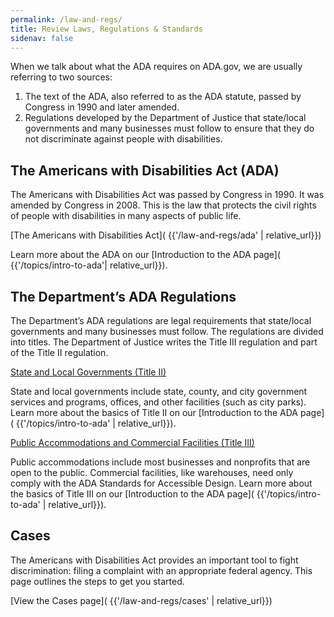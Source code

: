 ```yaml
---
permalink: /law-and-regs/
title: Review Laws, Regulations & Standards
sidenav: false
---
```


When we talk about what the ADA requires on ADA.gov, we are usually referring to two sources:
1. The text of the ADA, also referred to as the ADA statute, passed by Congress in
1990 and later amended.
2. Regulations developed by the Department of Justice that state/local governments
and many businesses must follow to ensure that they do not discriminate against
people with disabilities.

## The Americans with Disabilities Act (ADA)

The Americans with Disabilities Act was passed by Congress in 1990. It was amended
by Congress in 2008. This is the law that protects the civil rights of people with
disabilities in many aspects of public life.

[The Americans with Disabilities Act]( {{'/law-and-regs/ada' | relative_url}})

Learn more about the ADA on our [Introduction to the ADA page]( {{'/topics/intro-to-ada'| relative_url}}).

## The Department’s ADA Regulations

The Department’s ADA regulations are legal requirements that state/local governments and many businesses must follow. The regulations are divided into titles. The Department of Justice writes the Title III regulation and part of the Title II regulation.

[State and Local Governments (Title II)]( {{'https://www.ada.gov/regs2010/titleII_2010/titleII_2010_regulations.htm'}})

State and local governments include state, county, and city government services and programs, offices, and other facilities (such as city parks). Learn more about the basics of Title II on our [Introduction to the ADA page]( {{'/topics/intro-to-ada' | relative_url}}).

[Public Accommodations and Commercial Facilities (Title III)]( {{'https://www.ada.gov/regs2010/titleIII_2010/titleIII_2010_regulations.htm'}})

Public accommodations include most businesses and nonprofits that are open to the public. Commercial facilities, like warehouses, need only comply with the ADA Standards for Accessible Design. Learn more about the basics of Title III on our [Introduction to the ADA page]( {{'/topics/intro-to-ada' | relative_url}}).

## Cases

The Americans with Disabilities Act provides an important tool to fight discrimination: filing a complaint with an appropriate federal agency.  This page outlines the steps to get you started.

[View the Cases page]( {{'/law-and-regs/cases' | relative_url}})
